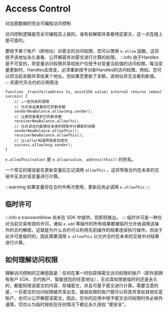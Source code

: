 
# Access Control
对加密数据的完全可编程访问控制

访问控制逻辑是完全可编程且上链的。谁有权解密并查看特定密文，这一点在链上是可查的。

要授予某个账户（即地址）对密文的访问权限，您可以使用 `e.allow` 函数。这将授予该地址永久查看、公开解密并对密文进行计算的权限。
:::info
由于Handles是不可变的，将变量访问权限共享给账户仅授予对变量当前值的访问权限。每当变量更新时，Handles会改变，必须重新授予对新Handles的访问权限。例如，您可以将当前余额共享给某个地址，但如果您更新了余额，该地址将无法看到新值。
:::
机密代币合约的示例用法
```solidity
function _transfer(address to, euint256 value) internal returns (ebool success) {
    // …一些先前的逻辑
    // 允许发送者看到它的新余额
    senderNewBalance.allow(msg.sender);
    // 让接受者看到它的新余额
    receiverNewBalance.allow(to);
    // 允许该合约能够在未来的转账中计算新的余额
    senderNewBalance.allowThis();
    receiverNewBalance.allowThis();
    // 让caller知道转账是否成功
    success.allow(msg.sender);
}
```
`e.allowThis(value)` 是 `e.allow(value, address(this))` 的别名。

一个常见的错误是在更新变量后忘记调用 `allowThis` 。这将导致合约在未来的交易中无法对该变量进行计算。

:::warning
如果变量将在合约中再次使用，更新后务必调用 `e.allowThis`
:::

## 临时许可
:::info
e.transientAllow 尚未在 SDK 中提供，但即将推出。
:::
临时许可是一种仅对当前交易有效的许可。诸如 `e.add` 等操作的所有结果都被临时允许由调用该操作的合约解密。这就是为什么合约可以利用先前操作的结果连续执行操作。但由于此许可是临时的，因此需要调用 `e.allowThis` 以允许合约在未来的交易中对结果进行计算。

## 如何理解访问权限
理解访问控制的正确思路是：任何在某一时刻获得密文访问权限的账户（即外部拥有账户 EOA、合约账户、智能钱包的任意地址），无论其权限是临时的还是永久的，都能知晓该密文的内容、存储密文，并且可基于密文进行计算。需要注意的是，一旦密文的访问权限被共享出去，接收权限的账户既可以将其共享给其他任意账户，也可以公开解密该密文。因此，在你的应用中授予密文访问权限时务必格外谨慎，切勿认为临时授权在任何情况下都比永久授权 “更安全”。

